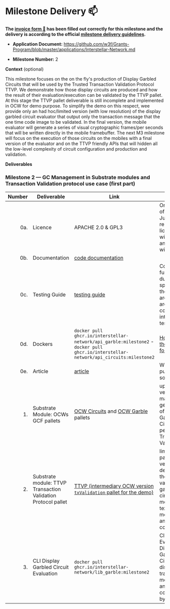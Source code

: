 # Milestone Delivery :mailbox:



**The [invoice form :pencil:](https://docs.google.com/forms/d/e/1FAIpQLSfmNYaoCgrxyhzgoKQ0ynQvnNRoTmgApz9NrMp-hd8mhIiO0A/viewform) has been filled out correctly for this milestone and the delivery is according to the official [milestone delivery guidelines](https://github.com/w3f/Grants-Program/blob/master/docs/milestone-deliverables-guidelines.md).**  


* **Application Document:** https://github.com/w3f/Grants-Program/blob/master/applications/Interstellar-Network.md

* **Milestone Number:**  2

**Context** (optional)

This milestone focuses on the on the fly's production of Display Garbled Circuits that will be used by the Trusted Transaction Validation Protocol TTVP. We demonstrate how those display circuits are produced and how the result of their evaluation/execution can be validated by the TTVP pallet. At this stage the TTVP pallet deliverable is still incomplete and implemented in OCW for demo purpose. To simplify the demo on this respect, wee provide only an had hoc/limited version (with low resolution) of the display garbled circuit evaluator that output only the transaction message that the one time code image to be validated. In the final version, the mobile evaluator will generate a series of visual cryptographic frames/per seconds that will be written directly in the mobile framebuffer.
The next M3 milestone will focus on the execution of those circuits on the mobiles with a final version of the evaluator and on the TTVP friendly APIs that will hidden all the low-level complexity of circuit configuration and production and validation.


**Deliverables**


### Milestone 2 — GC Management in Substrate modules and Transaction Validation protocol use case (first part)


| Number | Deliverable | Link | Notes  |
| -----: | ----------- | -----------|------------ |
| 0a. | Licence  |  APACHE 2.0 & GPL3 | Only a part of the JustGarble repository is licenced with GPL3 and isolated with APIs | 
| 0b. | Documentation  |  [code documentation](https://book.interstellar.gg/M2.html) |   |
| 0c. | Testing Guide | [testing guide](https://book.interstellar.gg/M2.html#testing-guide) | Core functions due to the specificity of the architecture are mainly covered with integration tests |
| 0d. | Dockers | `docker pull ghcr.io/interstellar-network/api_garble:milestone2` - `docker pull ghcr.io/interstellar-network/api_circuits:milestone2` |  [How to use the dockers for demo:]( https://book.interstellar.gg/M2_demo_tutorial.html)     |
| 0e. | Article | [article](https://book.interstellar.gg/M2.html#article)  |   Will be published soon  |  
| 1. | Substrate Module: OCWs GCF pallets |   [OCW Circuits](https://github.com/Interstellar-Network/substrate-offchain-worker-demo/tree/master/pallets/ocw-circuits) and  [OCW Garble](https://github.com/Interstellar-Network/substrate-offchain-worker-demo/tree/master/pallets/ocw-garble) pallets       | updated versions to manage the generation of Display Garbled Circuit to perform Transaction Validation |  
| 2. | Substrate module: TTVP Transaction Validation Protocol pallet| [TTVP (intermediary OCW version `txValidation` pallet for the demo)](https://github.com/Interstellar-Network/substrate-offchain-worker-demo/tree/master/pallets/tx-validation)    | limited TTVP pallet version to demomstrate the validation of garbled circuit metadata i.e. text message and one time code| 
| 3. | CLI Display Garbled Circuit Evaluation | `docher pull ghcr.io/interstellar-network/lib_garble:milestone2` | Client that Evaluate Display Garbled Circuit to display transaction message and one time code used by TTVP | 

 
